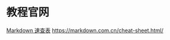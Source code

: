 # 教程官网

[Markdown 速查表](https://markdown.com.cn/cheat-sheet.html)  https://markdown.com.cn/cheat-sheet.html/